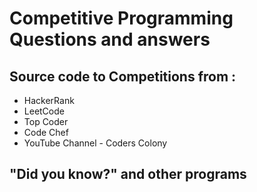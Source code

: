 # Competitive Programming Questions and answers

## Source code to Competitions from :
  * HackerRank
  * LeetCode
  * Top Coder
  * Code Chef
  * YouTube Channel - Coders Colony

## "Did you know?" and other programs
